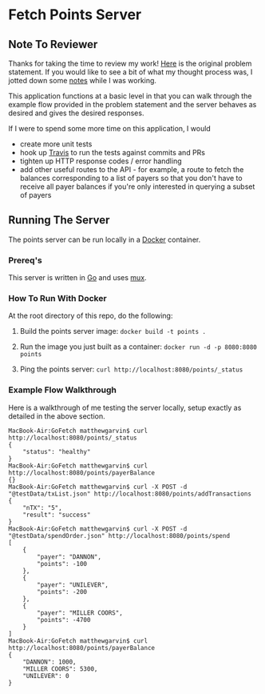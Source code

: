 # Fetch Points Server

## Note To Reviewer

Thanks for taking the time to review my work!
[Here](./problemStatement.pdf) is the original problem statement.
If you would like to see a bit of what my thought process was,
I jotted down some [notes](./thoughtProcess.txt) while I was working.

This application functions at a basic level in that
you can walk through the example flow provided in the problem statement
and the server behaves as desired and gives the desired responses.

If I were to spend some more time on this application, I would 
- create more unit tests
- hook up [Travis](https://travis-ci.com/) to run the tests against commits and PRs
- tighten up HTTP response codes / error handling
- add other useful routes to the API - for example, a route to
fetch the balances corresponding to a list of payers so that
you don't have to receive all payer balances if you're 
only interested in querying a subset of payers

## Running The Server

The points server can be run locally in a [Docker](https://www.docker.com/) container.

### Prereq's

This server is written in [Go](https://golang.org/) and uses [mux](https://github.com/gorilla/mux).

### How To Run With Docker

At the root directory of this repo, do the following:

1. Build the points server image:
```docker build -t points .```

2. Run the image you just built as a container:
```docker run -d -p 8080:8080 points```

3. Ping the points server:
```curl http://localhost:8080/points/_status```

### Example Flow Walkthrough

Here is a walkthrough of me testing the server locally, setup exactly as detailed in the above section.

```
MacBook-Air:GoFetch matthewgarvin$ curl http://localhost:8080/points/_status
{
    "status": "healthy"
}
MacBook-Air:GoFetch matthewgarvin$ curl http://localhost:8080/points/payerBalance
{}
MacBook-Air:GoFetch matthewgarvin$ curl -X POST -d "@testData/txList.json" http://localhost:8080/points/addTransactions
{
    "nTX": "5",
    "result": "success"
}
MacBook-Air:GoFetch matthewgarvin$ curl -X POST -d "@testData/spendOrder.json" http://localhost:8080/points/spend
[
    {
        "payer": "DANNON",
        "points": -100
    },
    {
        "payer": "UNILEVER",
        "points": -200
    },
    {
        "payer": "MILLER COORS",
        "points": -4700
    }
]
MacBook-Air:GoFetch matthewgarvin$ curl http://localhost:8080/points/payerBalance
{
    "DANNON": 1000,
    "MILLER COORS": 5300,
    "UNILEVER": 0
}
```


